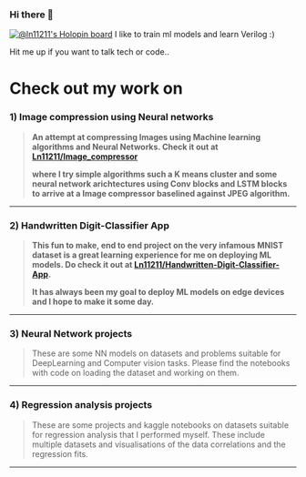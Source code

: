 ### Hi there 👋
[![@ln11211's Holopin board](https://holopin.me/ln11211)](https://holopin.io/@ln11211)
I like to train ml models and learn Verilog :)

Hit me up if you want to talk tech or code..

# Check out my work on 
### 1) **Image compression using Neural networks**
>**An attempt at compressing Images using Machine learning algorithms and Neural Networks. Check it out at
>[Ln11211/Image_compressor](https://github.com/Ln11211/Image_compressor)**
>
>**where I try simple algorithms such a K means cluster and some neural network arichtectures using Conv blocks and LSTM blocks to arrive at a Image compressor baselined against JPEG algorithm.**

---

### 2) Handwritten Digit-Classifier App
>**This fun to make, end to end project on the very infamous MNIST dataset is a great learning experience for me on deploying ML models. Do check it out at [Ln11211/Handwritten-Digit-Classifier-App](Handwritten-Digit-Classifier-App).**
>
>**It has always been my goal to deploy ML models on edge devices and I hope to make it some day.**

---

### 3) Neural Network projects
>These are some NN models on datasets and problems suitable for DeepLearning and Computer vision tasks. Please find the notebooks with code on loading the dataset and working on them.
---

### 4) Regression analysis projects
>These are some projects and kaggle notebooks on datasets suitable for regression analysis that I performed  myself. These include multiple datasets and visualisations of the data correlations and the regression fits.
---
